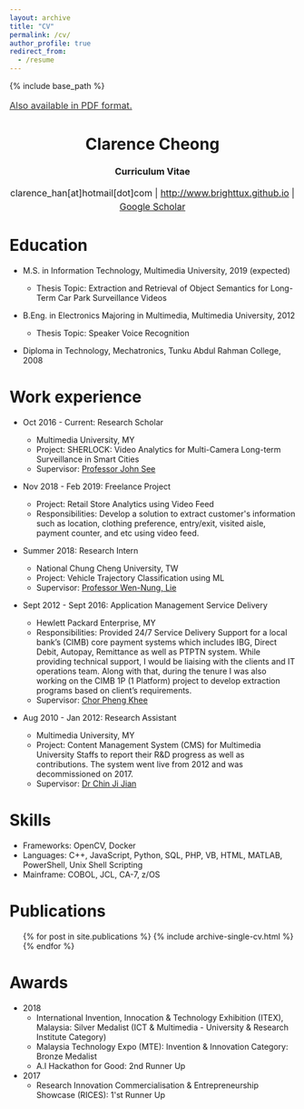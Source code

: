 ```yaml
---
layout: archive
title: "CV"
permalink: /cv/
author_profile: true
redirect_from:
  - /resume
---
```


{% include base_path %}


<a style="line-height: 1.5;" href="https://github.com/BrightTux/brighttux.github.io/raw/master/files/cv.pdf"><span style="color: #333333;"><span id="printThis" style="font-size: medium;">Also available in PDF format.</span></span></a>
<h1 class="western" align="center"><b>Clarence Cheong</b></h1>
<p style="line-height: 1.5;" align="center"><span style="font-size: medium;"><b>Curriculum Vitae</b> </span></p>
<p style="line-height: 1.5;" align="center"><span style="font-size: medium;">clarence_han[at]hotmail[dot]com | <a href="http://www.brighttux.github.io/">http://www.brighttux.github.io</a> | <a href="https://scholar.google.com/citations?user=z8n5LTEAAAAJ&hl=en">Google Scholar</a></span></p>




<script>
console.log("Use printcv() to set certain elements to hidden");
  
function printcv()
{
  console.log("function printcv called");
  
  document.getElementById("printThis").style.visibility = "hidden"; 
  document.getElementsByClassName("page__title")[0].style.visibility = "hidden";
  document.getElementsByClassName("btn btn--inverse")[0].style.visibility = "hidden";
  console.log("Remember to change the scale to 72% before printing");

};
  
</script>




Education
======

* M.S. in Information Technology, Multimedia University, 2019 (expected)
  * Thesis Topic: Extraction and Retrieval of Object Semantics for Long-Term Car Park Surveillance Videos

* B.Eng. in Electronics Majoring in Multimedia, Multimedia University, 2012
  * Thesis Topic: Speaker Voice Recognition

* Diploma in Technology, Mechatronics, Tunku Abdul Rahman College, 2008


Work experience
======
* Oct 2016 - Current: Research Scholar
  * Multimedia University, MY
  * Project: SHERLOCK: Video Analytics for Multi-Camera Long-term Surveillance in Smart Cities
  * Supervisor: [Professor John See](http://pesona.mmu.edu.my/~johnsee/)
  
* Nov 2018 - Feb 2019: Freelance Project
  * Project: Retail Store Analytics using Video Feed 
  * Responsibilities: Develop a solution to extract customer's information such as location, clothing preference, entry/exit, visited aisle, payment counter, and etc using video feed.

* Summer 2018: Research Intern
  * National Chung Cheng University, TW
  * Project: Vehicle Trajectory Classification using ML
  * Supervisor: [Professor Wen-Nung, Lie](http://www.dsp.ee.ccu.edu.tw/wnlie/)
  
* Sept 2012 - Sept 2016: Application Management Service Delivery
  * Hewlett Packard Enterprise, MY
  * Responsibilities: Provided 24/7 Service Delivery Support for a local bank’s (CIMB) core payment systems which includes IBG, Direct Debit, Autopay, Remittance as well as PTPTN system. While providing technical support, I would be liaising with the clients and IT operations team. Along with that, during the tenure I was also working on the CIMB 1P (1 Platform) project to develop extraction programs based on client’s requirements.
  * Supervisor: [Chor Pheng Khee](https://my.linkedin.com/in/chor-pheng-khee-652685133)

* Aug 2010 - Jan 2012: Research Assistant
  * Multimedia University, MY
  * Project: Content Management System (CMS) for Multimedia University Staffs to report their R&D progress as well as contributions. The system went live from 2012 and was decommissioned on 2017.
  * Supervisor: [Dr Chin Ji Jian](https://mmuexpert.mmu.edu.my/jjchin)
  
Skills
======
* Frameworks: OpenCV, Docker
* Languages: C++, JavaScript, Python, SQL, PHP, VB, HTML, MATLAB, PowerShell, Unix Shell Scripting
* Mainframe: COBOL, JCL, CA-7, z/OS



Publications
======
  <ul>{% for post in site.publications %}
    {% include archive-single-cv.html %}
  {% endfor %}</ul>


Awards
======
* 2018
  * International Invention, Innocation & Technology Exhibition (ITEX), Malaysia: Silver Medalist (ICT & Multimedia - University & Research Institute Category)
  * Malaysia Technology Expo (MTE): Invention & Innovation Category: Bronze Medalist
  * A.I Hackathon for Good: 2nd Runner Up
* 2017
  * Research Innovation Commercialisation & Entrepreneurship Showcase (RICES): 1'st Runner Up 

<!---
Talks
======
  <ul>{% for post in site.talks %}
    {% include archive-single-talk-cv.html %}
  {% endfor %}</ul>
  
Teaching
======
  <ul>{% for post in site.teaching %}
    {% include archive-single-cv.html %}
  {% endfor %}</ul>
  
Service and leadership
======
* Currently signed in to 43 different slack teams
-->
